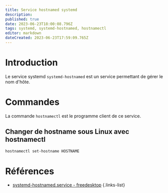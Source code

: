 ```yaml
---
title: Service hostnamed systemd
description: 
published: true
date: 2023-06-23T18:00:08.796Z
tags: systemd, systemd-hostnamed, hostnamectl
editor: markdown
dateCreated: 2023-06-23T17:59:09.765Z
---
```


# Introduction
Le service systemd `systemd-hostnamed` est un service permettant de gérer le nom d'hôte.

# Commandes
La commande `hostnamectl` est le programme client de ce service.

## Changer de hostname sous Linux avec hostnamectl
```bash
hostnamectl set-hostname HOSTNAME
```

# Références
- [systemd-hostnamed.service - freedesktop](https://www.freedesktop.org/software/systemd/man/systemd-hostnamed.service.html)
{.links-list}